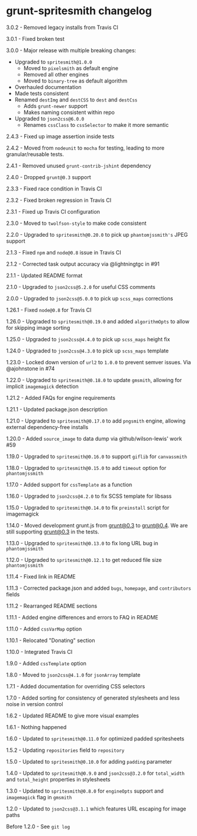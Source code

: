 # grunt-spritesmith changelog
3.0.2 - Removed legacy installs from Travis CI

3.0.1 - Fixed broken test

3.0.0 - Major release with multiple breaking changes:

- Upgraded to `spritesmith@1.0.0`
    - Moved to `pixelsmith` as default engine
    - Removed all other engines
    - Moved to `binary-tree` as default algorithm
- Overhauled documentation
- Made tests consistent
- Renamed `destImg` and `destCSS` to `dest` and `destCss`
    - Adds `grunt-newer` support
    - Makes naming consistent within repo
- Upgraded to `json2css@6.0.0`
    - Renames `cssClass` to `cssSelector` to make it more semantic

2.4.3 - Fixed up image assertion inside tests

2.4.2 - Moved from `nodeunit` to `mocha` for testing, leading to more granular/reusable tests.

2.4.1 - Removed unused `grunt-contrib-jshint` dependency

2.4.0 - Dropped `grunt@0.3` support

2.3.3 - Fixed race condition in Travis CI

2.3.2 - Fixed broken regression in Travis CI

2.3.1 - Fixed up Travis CI configuration

2.3.0 - Moved to `twolfson-style` to make code consistent

2.2.0 - Upgraded to `spritesmith@0.20.0` to pick up `phantomjssmith's` JPEG support

2.1.3 - Fixed `npm` and `node@0.8` issue in Travis CI

2.1.2 - Corrected task output accuracy via @lightningtgc in #91

2.1.1 - Updated README format

2.1.0 - Upgraded to `json2css@5.2.0` for useful CSS comments

2.0.0 - Upgraded to `json2css@5.0.0` to pick up `scss_maps` corrections

1.26.1 - Fixed `node@0.8` for Travis CI

1.26.0 - Upgraded to `spritesmith@0.19.0` and added `algorithmOpts` to allow for skipping image sorting

1.25.0 - Upgraded to `json2css@4.4.0` to pick up `scss_maps` height fix

1.24.0 - Upgraded to `json2css@4.3.0` to pick up `scss_maps` template

1.23.0 - Locked down version of `url2` to `1.0.0` to prevent semver issues. Via @ajohnstone in #74

1.22.0 - Upgraded to `spritesmith@0.18.0` to update `gmsmith`, allowing for implicit `imagemagick` detection

1.21.2 - Added FAQs for engine requirements

1.21.1 - Updated package.json description

1.21.0 - Upgraded to `spritesmith@0.17.0` to add `pngsmith` engine, allowing external dependency-free installs

1.20.0 - Added `source_image` to data dump via github/wilson-lewis' work #59

1.19.0 - Upgraded to `spritesmith@0.16.0` to support `giflib` for `canvassmith`

1.18.0 - Upgraded to `spritesmith@0.15.0` to add `timeout` option for `phantomjssmith`

1.17.0 - Added support for `cssTemplate` as a function

1.16.0 - Upgraded to `json2css@4.2.0` to fix SCSS template for libsass

1.15.0 - Upgraded to `spritesmith@0.14.0` to fix `preinstall` script for imagemagick

1.14.0 - Moved development grunt.js from grunt@0.3 to grunt@0.4. We are still supporting grunt@0.3 in the tests.

1.13.0 - Upgraded to `spritesmith@0.13.0` to fix long URL bug in `phantomjssmith`

1.12.0 - Upgraded to `spritesmith@0.12.1` to get reduced file size `phantomjssmith`

1.11.4 - Fixed link in README

1.11.3 - Corrected package.json and added `bugs`, `homepage`, and `contributors` fields

1.11.2 - Rearranged README sections

1.11.1 - Added engine differences and errors to FAQ in README

1.11.0 - Added `cssVarMap` option

1.10.1 - Relocated "Donating" section

1.10.0 - Integrated Travis CI

1.9.0 - Added `cssTemplate` option

1.8.0 - Moved to `json2css@4.1.0` for `jsonArray` template

1.7.1 - Added documentation for overriding CSS selectors

1.7.0 - Added sorting for consistency of generated stylesheets and less noise in version control

1.6.2 - Updated README to give more visual examples

1.6.1 - Nothing happened

1.6.0 - Updated to `spritesmith@0.11.0` for optimized padded spritesheets

1.5.2 - Updating `repositories` field to `repository`

1.5.0 - Updated to `spritesmith@0.10.0` for adding `padding` parameter

1.4.0 - Updated to `spritesmith@0.9.0` and `json2css@3.2.0` for `total_width` and `total_height` properties in stylesheets

1.3.0 - Updated to `spritesmith@0.8.0` for `engineOpts` support and `imagemagick` flag in `gmsmith`

1.2.0 - Updated to `json2css@3.1.1` which features URL escaping for image paths

Before 1.2.0 - See `git log`
